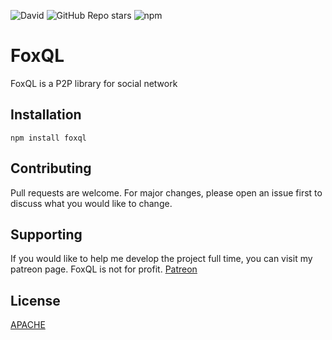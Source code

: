 ![David](https://img.shields.io/david/dev/foxql/foxql?style=for-the-badge)
![GitHub Repo stars](https://img.shields.io/github/stars/foxql/foxql?style=for-the-badge)
![npm](https://img.shields.io/npm/dt/foxql?style=for-the-badge)
# FoxQL

FoxQL is a P2P library for social network

## Installation

```
npm install foxql
```

## Contributing
Pull requests are welcome. For major changes, please open an issue first to discuss what you would like to change.

## Supporting

If you would like to help me develop the project full time, you can visit my patreon page. FoxQL is not for profit.
[Patreon](https://www.patreon.com/foxql "Patreon")

## License
[APACHE](https://choosealicense.com/licenses/apache-2.0/)